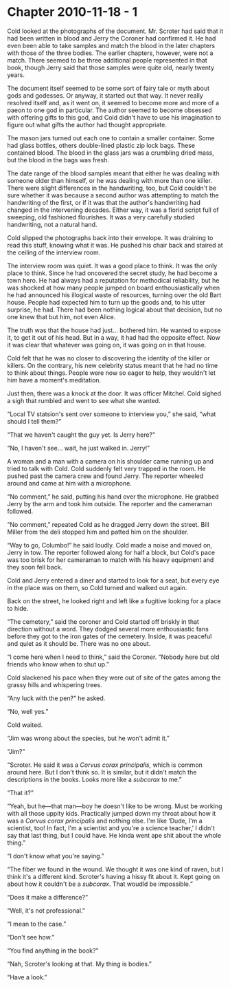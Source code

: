 # Chapter 2010-11-18 - 1

Cold looked at the photographs of the document.  Mr. Scroter had said that it had been written in
blood and Jerry the Coroner had confirmed it.  He had even been able to take samples and
match the blood in the later chapters with those of the three bodies.  The earlier chapters,
however, were not a match.  There seemed to be three additional people represented in that
book, though Jerry said that those samples were quite old, nearly twenty years.

The document itself seemed to be some sort of fairy tale or myth about gods and godesses.
Or anyway, it started out that way.  It never really resolved itself and, as it went on,
it seemed to become more and more of a paeon to one god in particular.  The author seemed
to become obsessed with offering gifts to this god, and Cold didn't have to use his
imagination to figure out what gifts the author had thought appropriate.

The mason jars turned out each one to contain a smaller container.  Some had glass bottles,
others double-lined plastic zip lock bags.  These contained blood.  The blood in the glass
jars was a crumbling dried mass, but the blood in the bags was fresh.

The date range of the blood samples meant that either he was dealing with someone older
than himself, or he was dealing with more than one killer.  There were slight differences
in the handwriting, too, but Cold couldn't be sure whether it was because a second author
was attempting to match the handwriting of the first, or if it was that the author's handwriting
had changed in the intervening decades.  Either way, it was a florid script full of sweeping,
old fashioned flourishes.  It was a very carefully studied handwriting, not a natural hand.

Cold slipped the photographs back into their envelope.  It was draining to read this stuff,
knowing what it was.  He pushed his chair back and staired at the ceiling of the interview
room.

The interview room was quiet. It was a good place to think.  It was the only place to think.
Since he had oncovered the secret study, he had become a town hero.  He had always had a
reputation for methodical reliability, but he was shocked at how many people jumped on
board enthousiastically when he had announced his illogical waste of resources, turning
over the old Bart house.  People had expected him to turn up the goods and, to his utter
surprise, he had.  There had been nothing logical about that decision, but no one knew
that but him, not even Alice.

The truth was that the house had just… bothered him.  He wanted to expose it, to get it
out of his head.  But in a way, it had had the opposite effect.  Now it was clear that
whatever was going on, it was going on in that house.

Cold felt that he was no closer to discovering the identity of the killer or killers.
On the contrary, his new celebrity status meant that he had no time to think about
things.  People were now so eager to help, they wouldn't let him have a moment's meditation.

Just then, there was a knock at the door.  It was officer Mitchel.  Cold sighed a sigh that rumbled
and went to see what she wanted.

“Local TV statsion's sent over someone to interview you,” she said, “what should I tell them?”

“That we haven't caught the guy yet.  Is Jerry here?”

“No, I haven't see… wait, he just walked in.  Jerry!”

A woman and a man with a camera on his shoulder came running up and tried to talk with Cold.
Cold suddenly felt very trapped in the room.  He pushed past the camera crew and found Jerry.
The reporter wheeled around and came at him with a microphone.

“No comment,” he said, putting his hand over the microphone.  He grabbed Jerry by the arm
and took him outside.  The reporter and the cameraman followed.

“No comment,” repeated Cold as he dragged Jerry down the street.  Bill Miller from the deli
stopped him and patted him on the shoulder.

“Way to go, Columbo!” he said loudly.  Cold made a noise and moved on, Jerry in tow.  The reporter
followed along for half a block, but Cold's pace was too brisk for her cameraman to match with his
heavy equipment and they soon fell back.

Cold and Jerry entered a diner and started to look for a seat, but every eye in the place was on 
them, so Cold turned and walked out again.

Back on the street, he looked right and left like a fugitive looking for a place to hide.

“The cemetery,” said the coroner and Cold started off briskly in that direction without a word.
They dodged several more enthousiastic fans before they got to the iron gates of the cemetery.
Inside, it was peaceful and quiet as it should be.  There was no one about.

“I come here when I need to think,” said the Coroner.  “Nobody here but old friends who know
when to shut up.”

Cold slackened his pace when they were out of site of the gates among the grassy hills and
whispering trees.

“Any luck with the pen?” he asked.

“No, well yes.”

Cold waited.

“Jim was wrong about the species, but he won't admit it.”

“Jim?”

“Scroter.  He said it was a *Corvus corax principalis,* which is common around here.  But I don't
think so.  It is similar, but it didn't match the descriptions in the books.  Looks more like a
*subcorax* to me.”

“That it?”

“Yeah, but he—that man—boy he doesn't like to be wrong.  Must be working with all those uppity
kids.  Practically jumped down my throat about how it was a *Corvus corax principalis* and nothing
else.  I'm like ‘Dude, I'm a scientist, too!  In fact, I'm a scientist and you're a science teacher,’
I didn't say that last thing, but I could have.  He kinda went ape shit about the whole thing.”

“I don't know what you're saying.”

“The fiber we found in the wound.  We thought it was one kind of raven, but I think it's a different
kind.  Scroter's having a hissy fit about it.  Kept going on about how it couldn't be a *subcorax*.
That woudld be impossible.”

“Does it make a difference?”

“Well, it's not professional.”

“I mean to the case.”

“Don't see how.”

“You find anything in the book?”

“Nah, Scroter's looking at that.  My thing is bodies.”

“Have a look.”
